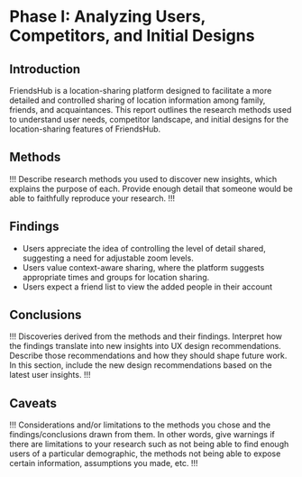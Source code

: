 # Phase I: Analyzing Users, Competitors, and Initial Designs

## Introduction

FriendsHub is a location-sharing platform designed to facilitate a more detailed and controlled sharing of location information among family, friends, and acquaintances. This report outlines the research methods used to understand user needs, competitor landscape, and initial designs for the location-sharing features of FriendsHub.

## Methods

!!! Describe research methods you used to discover new insights, which explains the purpose of each. Provide enough detail that someone would be able to faithfully reproduce your research. !!!

## Findings
* Users appreciate the idea of controlling the level of detail shared, suggesting a need for adjustable zoom levels.
* Users value context-aware sharing, where the platform suggests appropriate times and groups for location sharing.
* Users expect a friend list to view the added people in their account 

## Conclusions

!!! Discoveries derived from the methods and their findings. Interpret how the findings translate into new insights into UX design recommendations. Describe those recommendations and how they should shape future work. In this section, include the new design recommendations based on the latest user insights. !!!

## Caveats

!!! Considerations and/or limitations to the methods you chose and the findings/conclusions drawn from them. In other words, give warnings if there are limitations to your research such as not being able to find enough users of a particular demographic, the methods not being able to expose certain information, assumptions you made, etc. !!!
